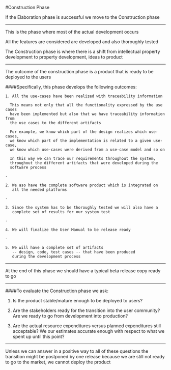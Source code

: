 #Construction Phase

If the Elaboration phase is successful we move to the Construction phase

***

This is the phase where most of the actual development occurs

All the features are considered are developed and also thoroughly tested

The Construction phase is where there is a shift from intellectual property development to property development, ideas to product

***

The outcome of the construction phase is a product that is ready to be deployed to the users

####Specifically, this phase develops the following outcomes:

```
1. All the use-cases have been realized with traceability information

  This means not only that all the functionality expressed by the use cases
  have been implemented but also that we have traceability information from
  the use cases to the different artifacts

  For example, we know which part of the design realizes which use-cases,
  we know which part of the implementation is related to a given use-case,
  we know which use-cases were derived from a use-case model and so on

  In this way we can trace our requirements throughout the system,
  throughout the different artifacts that were developed during the
  software process

-

2. We aso have the complete software product which is integrated on
   all the needed platforms

-

3. Since the system has to be thoroughly tested we will also have a
   complete set of results for our system test

-

4. We will finalize the User Manual to be release ready

-

5. We will have a complete set of artifacts
   -- design, code, test cases -- that have been produced
   during the development process
```

***

At the end of this phase we should have a typical beta release copy ready to go

***

####To evaluate the Construction phase we ask:

1. Is the product stable/mature enough to be deployed to users?

2. Are the stakeholders ready for the transition into the user community? Are we ready to go from development into production?

3. Are the actual resource expenditures versus planned expenditures still acceptable? We our estimates accurate enough with respect to what we spent up until this point?

***

Unless we can answer in a positive way to all of these questions the transition might be postponed by one release because we are still not ready to go to the market, we cannot deploy the product

